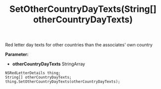﻿---
uid: crmscript_ref_NSRedLetterDetails_SetOtherCountryDayTexts
title: SetOtherCountryDayTexts(String[] otherCountryDayTexts)
intellisense: NSRedLetterDetails.SetOtherCountryDayTexts
keywords: NSRedLetterDetails, GetOtherCountryDayTexts
so.topic: reference
---

Red letter day texts for other countries than the associates' own country

**Parameter:** 
 - **otherCountryDayTexts** StringArray

```crmscript
NSRedLetterDetails thing;
String[] otherCountryDayTexts;
thing.SetOtherCountryDayTexts(otherCountryDayTexts);
```

